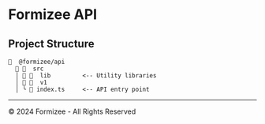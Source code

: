 # Formizee API

## Project Structure
```
󰝰  @formizee/api 
   󰝰  src
  │  󰉋  lib         <-- Utility libraries
  │  󰉋  v1      
  │ ╰  index.ts     <-- API entry point
```

---
© 2024 Formizee - All Rights Reserved
